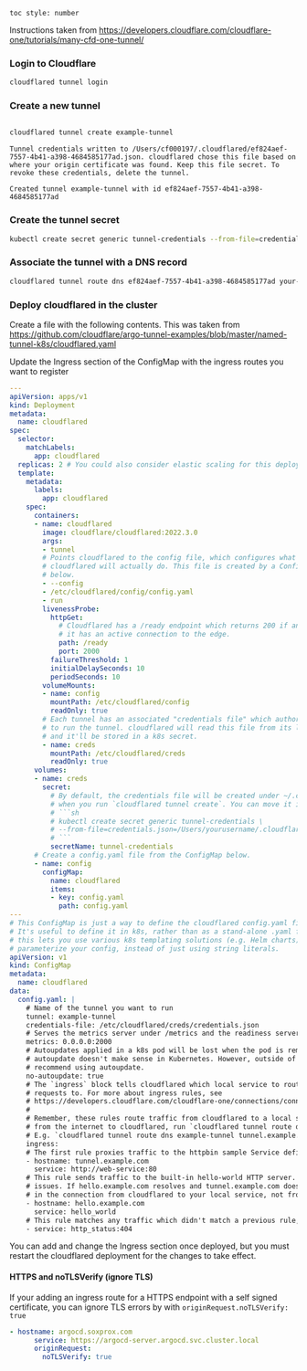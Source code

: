 ```toc style: number```


Instructions taken from https://developers.cloudflare.com/cloudflare-one/tutorials/many-cfd-one-tunnel/

### Login to Cloudflare
```bash
cloudflared tunnel login
```

### Create a new tunnel

```bash

cloudflared tunnel create example-tunnel
```

```console
Tunnel credentials written to /Users/cf000197/.cloudflared/ef824aef-7557-4b41-a398-4684585177ad.json. cloudflared chose this file based on where your origin certificate was found. Keep this file secret. To revoke these credentials, delete the tunnel.

Created tunnel example-tunnel with id ef824aef-7557-4b41-a398-4684585177ad

```

### Create the tunnel secret
```bash
kubectl create secret generic tunnel-credentials --from-file=credentials.json=/Users/cf000197/.cloudflared/ef824aef-7557-4b41-a398-4684585177ad.json
```


### Associate the tunnel with a DNS record

```bash
cloudflared tunnel route dns ef824aef-7557-4b41-a398-4684585177ad your-hostname
```


### Deploy cloudflared in the cluster

Create a file with the following contents. This was taken from https://github.com/cloudflare/argo-tunnel-examples/blob/master/named-tunnel-k8s/cloudflared.yaml

Update the Ingress section of the ConfigMap with the ingress routes you want to register

```yaml
---
apiVersion: apps/v1
kind: Deployment
metadata:
  name: cloudflared
spec:
  selector:
    matchLabels:
      app: cloudflared
  replicas: 2 # You could also consider elastic scaling for this deployment
  template:
    metadata:
      labels:
        app: cloudflared
    spec:
      containers:
      - name: cloudflared
        image: cloudflare/cloudflared:2022.3.0
        args:
        - tunnel
        # Points cloudflared to the config file, which configures what
        # cloudflared will actually do. This file is created by a ConfigMap
        # below.
        - --config
        - /etc/cloudflared/config/config.yaml
        - run
        livenessProbe:
          httpGet:
            # Cloudflared has a /ready endpoint which returns 200 if and only if
            # it has an active connection to the edge.
            path: /ready
            port: 2000
          failureThreshold: 1
          initialDelaySeconds: 10
          periodSeconds: 10
        volumeMounts:
        - name: config
          mountPath: /etc/cloudflared/config
          readOnly: true
        # Each tunnel has an associated "credentials file" which authorizes machines
        # to run the tunnel. cloudflared will read this file from its local filesystem,
        # and it'll be stored in a k8s secret.
        - name: creds
          mountPath: /etc/cloudflared/creds
          readOnly: true
      volumes:
      - name: creds
        secret:
          # By default, the credentials file will be created under ~/.cloudflared/<tunnel ID>.json
          # when you run `cloudflared tunnel create`. You can move it into a secret by using:
          # ```sh
          # kubectl create secret generic tunnel-credentials \
          # --from-file=credentials.json=/Users/yourusername/.cloudflared/<tunnel ID>.json
          # ```
          secretName: tunnel-credentials
      # Create a config.yaml file from the ConfigMap below.
      - name: config
        configMap:
          name: cloudflared
          items:
          - key: config.yaml
            path: config.yaml
---
# This ConfigMap is just a way to define the cloudflared config.yaml file in k8s.
# It's useful to define it in k8s, rather than as a stand-alone .yaml file, because
# this lets you use various k8s templating solutions (e.g. Helm charts) to
# parameterize your config, instead of just using string literals.
apiVersion: v1
kind: ConfigMap
metadata:
  name: cloudflared
data:
  config.yaml: |
    # Name of the tunnel you want to run
    tunnel: example-tunnel
    credentials-file: /etc/cloudflared/creds/credentials.json
    # Serves the metrics server under /metrics and the readiness server under /ready
    metrics: 0.0.0.0:2000
    # Autoupdates applied in a k8s pod will be lost when the pod is removed or restarted, so
    # autoupdate doesn't make sense in Kubernetes. However, outside of Kubernetes, we strongly
    # recommend using autoupdate.
    no-autoupdate: true
    # The `ingress` block tells cloudflared which local service to route incoming
    # requests to. For more about ingress rules, see
    # https://developers.cloudflare.com/cloudflare-one/connections/connect-apps/configuration/ingress
    #
    # Remember, these rules route traffic from cloudflared to a local service. To route traffic
    # from the internet to cloudflared, run `cloudflared tunnel route dns <tunnel> <hostname>`.
    # E.g. `cloudflared tunnel route dns example-tunnel tunnel.example.com`.
    ingress:
    # The first rule proxies traffic to the httpbin sample Service defined in app.yaml
    - hostname: tunnel.example.com
      service: http://web-service:80
    # This rule sends traffic to the built-in hello-world HTTP server. This can help debug connectivity
    # issues. If hello.example.com resolves and tunnel.example.com does not, then the problem is
    # in the connection from cloudflared to your local service, not from the internet to cloudflared.
    - hostname: hello.example.com
      service: hello_world
    # This rule matches any traffic which didn't match a previous rule, and responds with HTTP 404.
    - service: http_status:404
```

You can add and change the Ingress section once deployed, but you must restart the cloudflared deployment for the changes to take effect.


#### HTTPS and noTLSVerify (ignore TLS)
If your adding an ingress route for a HTTPS endpoint with a self signed certificate, you can ignore TLS errors by with `originRequest.noTLSVerify: true`

```yaml
- hostname: argocd.soxprox.com
      service: https://argocd-server.argocd.svc.cluster.local
      originRequest:
        noTLSVerify: true
```

